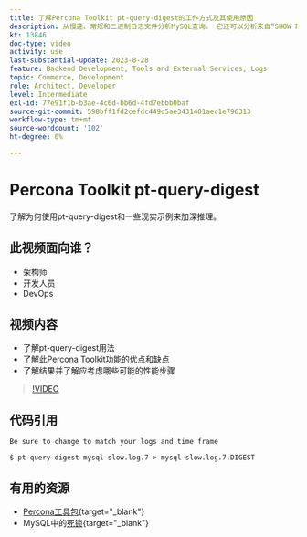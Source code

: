 ```yaml
---
title: 了解Percona Toolkit pt-query-digest的工作方式及其使用原因
description: 从慢速、常规和二进制日志文件分析MySQL查询。 它还可以分析来自“SHOW PROCESSLIST”的查询以及来自tcpdump的MySQL协议数据。
kt: 13846
doc-type: video
activity: use
last-substantial-update: 2023-8-28
feature: Backend Development, Tools and External Services, Logs
topic: Commerce, Development
role: Architect, Developer
level: Intermediate
exl-id: 77e91f1b-b3ae-4c6d-bb6d-4fd7ebbb0baf
source-git-commit: 598bff1fd2cefdc449d5ae3431401aec1e796313
workflow-type: tm+mt
source-wordcount: '102'
ht-degree: 0%

---
```


# Percona Toolkit pt-query-digest

了解为何使用pt-query-digest和一些现实示例来加深推理。

## 此视频面向谁？

- 架构师
- 开发人员
- DevOps

## 视频内容

- 了解pt-query-digest用法
- 了解此Percona Toolkit功能的优点和缺点
- 了解结果并了解应考虑哪些可能的性能步骤

>[!VIDEO](https://video.tv.adobe.com/v/3423480?learn=on)

## 代码引用

```MYSQL
Be sure to change to match your logs and time frame

$ pt-query-digest mysql-slow.log.7 > mysql-slow.log.7.DIGEST
```

## 有用的资源

- [Percona工具包](https://docs.percona.com/percona-toolkit/pt-query-digest.html){target="_blank"}
- MySQL中的[死锁](https://experienceleague.adobe.com/docs/commerce-knowledge-base/kb/troubleshooting/database/deadlocks-in-mysql.html?lang=zh-Hans){target="_blank"}
